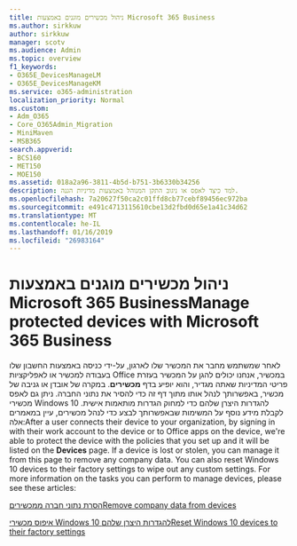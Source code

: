 ```yaml
---
title: ניהול מכשירים מוגנים באמצעות Microsoft 365 Business
ms.author: sirkkuw
author: sirkkuw
manager: scotv
ms.audience: Admin
ms.topic: overview
f1_keywords:
- O365E_DevicesManageLM
- O365E_DevicesManageKM
ms.service: o365-administration
localization_priority: Normal
ms.custom:
- Adm_O365
- Core_O365Admin_Migration
- MiniMaven
- MSB365
search.appverid:
- BCS160
- MET150
- MOE150
ms.assetid: 018a2a96-3811-4b5d-b751-3b6330b34256
description: למד כיצד לאפס או ניגוב התקן המנוהל באמצעות מדיניות הגנה.
ms.openlocfilehash: 7a20627f50ca2c01ffd8cb77cebf89456ec972ba
ms.sourcegitcommit: e491c4713115610cbe13d2fbd0d65e1a41c34d62
ms.translationtype: MT
ms.contentlocale: he-IL
ms.lasthandoff: 01/16/2019
ms.locfileid: "26983164"
---
```

# <a name="manage-protected-devices-with-microsoft-365-business"></a><span data-ttu-id="6391e-103">ניהול מכשירים מוגנים באמצעות Microsoft 365 Business</span><span class="sxs-lookup"><span data-stu-id="6391e-103">Manage protected devices with Microsoft 365 Business</span></span>

<span data-ttu-id="6391e-p101">לאחר שמשתמש מחבר את המכשיר שלו לארגון, על-ידי כניסה באמצעות החשבון שלו בעבודה למכשיר או לאפליקציות Office במכשיר, אנחנו יכולים להגן על המכשיר בעזרת פריטי המדיניות שאתה מגדיר, והוא יופיע בדף **מכשירים**. במקרה של אובדן או גניבה של מכשיר, באפשרותך לנהל אותו מתוך דף זה כדי להסיר את נתוני החברה. ניתן גם לאפס מכשירי Windows 10 להגדרות היצרן שלהם כדי למחוק הגדרות מותאמות אישית. לקבלת מידע נוסף על המשימות שבאפשרותך לבצע כדי לנהל מכשירים, עיין במאמרים אלה:</span><span class="sxs-lookup"><span data-stu-id="6391e-p101">After a user connects their device to your organization, by signing in with their work account to the device or to Office apps on the device, we're able to protect the device with the policies that you set up and it will be listed on the **Devices** page. If a device is lost or stolen, you can manage it from this page to remove any company data. You can also reset Windows 10 devices to their factory settings to wipe out any custom settings. For more information on the tasks you can perform to manage devices, please see these articles:</span></span> 
  
[<span data-ttu-id="6391e-108">הסרת נתוני חברה ממכשירים</span><span class="sxs-lookup"><span data-stu-id="6391e-108">Remove company data from devices</span></span>](remove-company-data.md)
  
[<span data-ttu-id="6391e-109">איפוס מכשירי Windows 10 להגדרות היצרן שלהם</span><span class="sxs-lookup"><span data-stu-id="6391e-109">Reset Windows 10 devices to their factory settings</span></span>](reset-devices-to-factory-settings.md)
  

